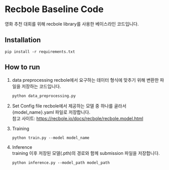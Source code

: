# Recbole Baseline Code

영화 추천 대회를 위해 recbole library를 사용한 베이스라인 코드입니다.

## Installation

```
pip install -r requirements.txt
```

## How to run

1. data preprocessing
   recbole에서 요구하는 데이터 형식에 맞추기 위해 변환한 파일을 저장하는 코드입니다.
   ```
   python data_preprocessing.py
   ```
2. Set Config file
   recbole에서 제공하는 모델 중 하나를 골라서 {model_name}.yaml 파일로 저장합니다.  
   참고 사이트: https://recbole.io/docs/recbole/recbole.model.html
    
3. Training
    ```
    python train.py --model model_name
    ```
4. Inference  
   training 이후 저장된 모델(.pth)의 경로와 함께 submission 파일을 저장합니다.
     
   ```
   python inference.py --model_path model_path
   ```
